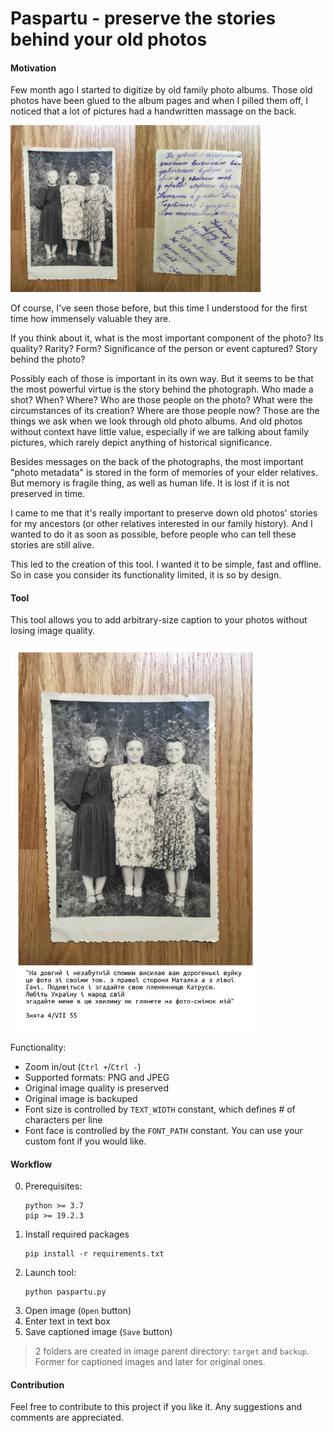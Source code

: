 # Paspartu - preserve the stories behind your old photos

#### Motivation

Few month ago I started to digitize by old family photo albums.
Those old photos have been glued to the album pages and when I pilled them off, 
I noticed that a lot of pictures had a handwritten massage on the back. 

<img src="./images/original.png" alt="drawing" width="400"/>

Of course, I've seen those before, but this time I understood for the first time how 
immensely valuable they are.

If you think about it, what is the most important component of the photo? Its quality? Rarity? Form? Significance of 
the person or event captured? Story behind the photo? 

Possibly each of those is important in its own way. But it seems to be that the most powerful virtue is the 
story behind the photograph. Who made a shot? When? Where? Who are those people on the photo? What were the 
circumstances of its creation? Where are those people now? Those are the things we ask when we look through 
old photo albums. And old photos without context have little value, especially if we are talking 
about family pictures, which rarely depict anything of historical significance.

Besides messages on the back of the photographs, the most important "photo metadata" is stored in the form of 
memories of your elder relatives. But memory is fragile thing, as well as human life. 
It is lost if it is not preserved in time.

I came to me that it's really important to preserve down old photos' stories for my ancestors 
(or other relatives interested in our family history). And I wanted to do it as soon as possible, before
people who can tell these stories are still alive.
 
 This led to the creation of this tool. I wanted it to be simple, fast and offline. So in case you consider its 
 functionality limited, it is so by design.  

#### Tool

This tool allows you to add arbitrary-size caption to your photos without losing 
image quality.

<img src="./images/captioned.jpg" alt="drawing" width="400"/>

Functionality:

- Zoom in/out (`Ctrl +`/`Ctrl -`)
- Supported formats: PNG and JPEG
- Original image quality is preserved
- Original image is backuped
- Font size is controlled by `TEXT_WIDTH` constant, which defines # of characters per line
- Font face is controlled by the `FONT_PATH` constant. You can use your custom font if you would like.

#### Workflow

0) Prerequisites:
    ```
    python >= 3.7
    pip >= 19.2.3
    ```
1) Install required packages
    ```shell script
    pip install -r requirements.txt
    ```
2) Launch tool:
    ```shell script
    python paspartu.py
    ```
3) Open image (`Open` button)
4) Enter text in text box
5) Save captioned image (`Save` button)
> 2 folders are created in image parent directory: `target` and `backup`. 
> Former for captioned images and later for original ones.

#### Contribution

Feel free to contribute to this project if you like it.
Any suggestions and comments are appreciated.
